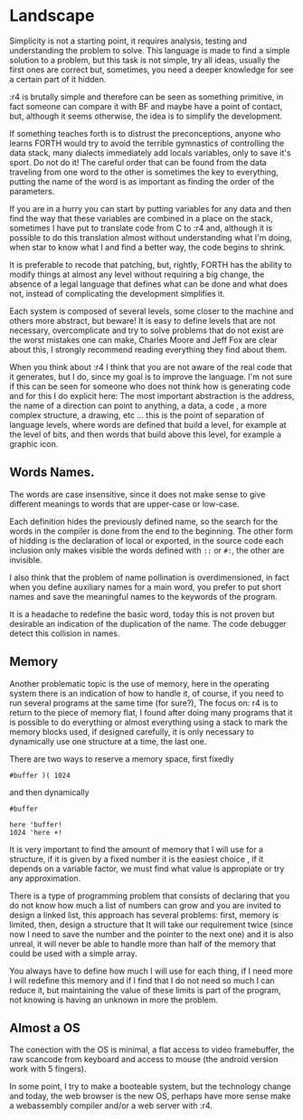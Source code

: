 # Landscape

Simplicity is not a starting point, it requires analysis, testing and understanding the problem to solve. This language is made to find a simple solution to a problem, but this task is not simple, try all ideas, usually the first ones are correct but, sometimes, you need a deeper knowledge for see a certain part of it hidden.

:r4 is brutally simple and therefore can be seen as something primitive, in fact someone can compare it with BF and maybe have a point of contact, but, although it seems otherwise, the idea is to simplify the development.

If something teaches forth is to distrust the preconceptions, anyone who learns FORTH would try to avoid the terrible gymnastics of controlling the data stack, many dialects immediately add locals variables, only to save it's sport. Do not do it! The careful order that can be found from the data traveling from one word to the other is sometimes the key to everything, putting the name of the word is as important as finding the order of the parameters.

If you are in a hurry you can start by putting variables for any data and then find the way that these variables are combined in a place on the stack, sometimes I have put to translate code from C to :r4 and, although it is possible to do this translation almost without understanding what I'm doing, when star to know what I and find a better way, the code begins to shrink.

It is preferable to recode that patching, but, rightly, FORTH has the ability to modify things at almost any level without requiring a big change, the absence of a legal language that defines what can be done and what does not, instead of complicating the development simplifies it.

Each system is composed of several levels, some closer to the machine and others more abstract, but beware! It is easy to define levels that are not necessary, overcomplicate and try to solve problems that do not exist are the worst mistakes one can make, Charles Moore and Jeff Fox are clear about this, I strongly recommend reading everything they find about them.

When you think about :r4 I think that you are not aware of the real code that it generates, but I do, since my goal is to improve the language. I'm not sure if this can be seen for someone who does not think how is generating code and for this I do explicit here: The most important abstraction is the address, the name of a direction can point to anything, a data, a code , a more complex structure, a drawing, etc ... this is the point of separation of language levels, where words are defined that build a level, for example at the level of bits, and then words that build above this level, for example a graphic icon.

## Words Names.

The words are case insensitive, since it does not make sense to give different meanings to words that are upper-case or low-case.

Each definition hides the previously defined name, so the search for the words in the compiler is done from the end to the beginning. The other form of hidding is the declaration of local or exported, in the source code each inclusion only makes visible the words defined with `::` or `#:`, the other are invisible.

I also think that the problem of name pollination is overdimensioned, in fact when you define auxiliary names for a main word, you prefer to put short names and save the meaningful names to the keywords of the program.

It is a headache to redefine the basic word, today this is not proven but desirable an indication of the duplication of the name. The code debugger detect this collision in names.

## Memory

Another problematic topic is the use of memory, here in the operating system there is an indication of how to handle it, of course, if you need to run several programs at the same time (for sure?), The focus on: r4 is to return to the piece of memory flat, I found after doing many programs that it is possible to do everything or almost everything using a stack to mark the memory blocks used, if designed carefully, it is only necessary to dynamically use one structure at a time, the last one.

There are two ways to reserve a memory space, first fixedly

```
#buffer )( 1024
```

and then dynamically

```
#buffer

here 'buffer!
1024 'here +!
```

It is very important to find the amount of memory that I will use for a structure, if it is given by a fixed number it is the easiest choice , if it depends on a variable factor, we must find what value is appropiate or try any approximation.

There is a type of programming problem that consists of declaring that you do not know how much a list of numbers can grow and you are invited to design a linked list, this approach has several problems: first, memory is limited, then, design a structure that It will take our requirement twice (since now I need to save the number and the pointer to the next one) and it is also unreal, it will never be able to handle more than half of the memory that could be used with a simple array.

You always have to define how much I will use for each thing, if I need more I will redefine this memory and if I find that I do not need so much I can reduce it, but maintaining the value of these limits is part of the program, not knowing is having an unknown in more the problem.

## Almost a OS

The conection with the OS is minimal, a flat access to video framebuffer, the raw scancode from keyboard and access to mouse (the android version work with 5 fingers).

In some point, I try to make a booteable system, but the technology change and today, the web browser is the new OS, perhaps have more sense make a webassembly compiler and/or a web server with :r4.

